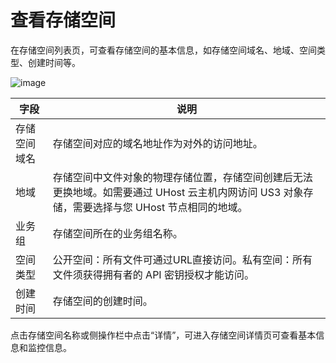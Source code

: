 

# 查看存储空间

在存储空间列表页，可查看存储空间的基本信息，如存储空间域名、地域、空间类型、创建时间等。

![image](/images/查看存储空间.png)

|字段 |说明 |
|---- |---- |
|存储空间域名 |存储空间对应的域名地址作为对外的访问地址。 |
|地域 |存储空间中文件对象的物理存储位置，存储空间创建后无法更换地域。如需要通过 UHost 云主机内网访问 US3 对象存储，需要选择与您 UHost 节点相同的地域。 |
|业务组 |存储空间所在的业务组名称。 |
|空间类型 |公开空间：所有文件可通过URL直接访问。私有空间：所有文件须获得拥有者的 API 密钥授权才能访问。 |
|创建时间 |存储空间的创建时间。 |

点击存储空间名称或侧操作栏中点击“详情”，可进入存储空间详情页可查看基本信息和监控信息。
